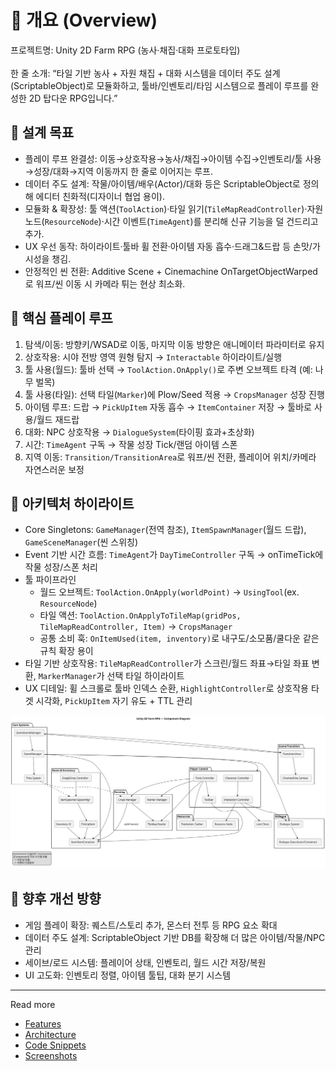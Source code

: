 # 📌 개요 (Overview)

프로젝트명: Unity 2D Farm RPG (농사·채집·대화 프로토타입)<br>  
한 줄 소개: “타일 기반 농사 + 자원 채집 + 대화 시스템을 데이터 주도 설계(ScriptableObject)로 모듈화하고, 툴바/인벤토리/타임 시스템으로 플레이 루프를 완성한 2D 탑다운 RPG입니다.”


## 🎯 설계 목표

* 플레이 루프 완결성: 이동→상호작용→농사/채집→아이템 수집→인벤토리/툴 사용→성장/대화→지역 이동까지 한 줄로 이어지는 루프.
* 데이터 주도 설계: 작물/아이템/배우(Actor)/대화 등은 ScriptableObject로 정의해 에디터 친화적(디자이너 협업 용이).
* 모듈화 & 확장성: 툴 액션(`ToolAction`)·타일 읽기(`TileMapReadController`)·자원 노드(`ResourceNode`)·시간 이벤트(`TimeAgent`)를 분리해 신규 기능을 덜 건드리고 추가.
* UX 우선 동작: 하이라이트·툴바 휠 전환·아이템 자동 흡수·드래그&드랍 등 손맛/가시성을 챙김.
* 안정적인 씬 전환: Additive Scene + Cinemachine OnTargetObjectWarped로 워프/씬 이동 시 카메라 튀는 현상 최소화.

## 🧭 핵심 플레이 루프

1. 탐색/이동: 방향키/WSAD로 이동, 마지막 이동 방향은 애니메이터 파라미터로 유지
2. 상호작용: 시야 전방 영역 원형 탐지 → `Interactable` 하이라이트/실행
3. 툴 사용(월드): 툴바 선택 → `ToolAction.OnApply()`로 주변 오브젝트 타격 (예: 나무 벌목)
4. 툴 사용(타일): 선택 타일(`Marker`)에 Plow/Seed 적용 → `CropsManager` 성장 진행
5. 아이템 루프: 드랍 → `PickUpItem` 자동 흡수 → `ItemContainer` 저장 → 툴바로 사용/월드 재드랍
6. 대화: NPC 상호작용 → `DialogueSystem`(타이핑 효과+초상화)
7. 시간: `TimeAgent` 구독 → 작물 성장 Tick/랜덤 아이템 스폰
8. 지역 이동: `Transition/TransitionArea`로 워프/씬 전환, 플레이어 위치/카메라 자연스러운 보정

## 🧩 아키텍처 하이라이트

* Core Singletons: `GameManager`(전역 참조), `ItemSpawnManager`(월드 드랍), `GameSceneManager`(씬 스위칭)
* Event 기반 시간 흐름: `TimeAgent`가 `DayTimeController` 구독 → onTimeTick에 작물 성장/스폰 처리
* 툴 파이프라인
  * 월드 오브젝트: `ToolAction.OnApply(worldPoint)` → `UsingTool`(ex. `ResourceNode`)
  * 타일 액션: `ToolAction.OnApplyToTileMap(gridPos, TileMapReadController, Item)` → `CropsManager`
  * 공통 소비 훅: `OnItemUsed(item, inventory)`로 내구도/소모품/쿨다운 같은 규칙 확장 용이
* 타일 기반 상호작용: `TileMapReadController`가 스크린/월드 좌표→타일 좌표 변환, `MarkerManager`가 선택 타일 하이라이트
* UX 디테일: 휠 스크롤로 툴바 인덱스 순환, `HighlightController`로 상호작용 타겟 시각화, `PickUpItem` 자기 유도 + TTL 관리

![Component Diagram](./assets/Unity2D_FarmRPG_Component.svg)

## 🔮 향후 개선 방향

* 게임 플레이 확장: 퀘스트/스토리 추가, 몬스터 전투 등 RPG 요소 확대
* 데이터 주도 설계: ScriptableObject 기반 DB를 확장해 더 많은 아이템/작물/NPC 관리
* 세이브/로드 시스템: 플레이어 상태, 인벤토리, 월드 시간 저장/복원
* UI 고도화: 인벤토리 정렬, 아이템 툴팁, 대화 분기 시스템

---
Read more
- [Features](./docs/features.md)
- [Architecture](./docs/architecture.md)
- [Code Snippets](./docs/code-snippets.md)
- [Screenshots](./docs/demo.md)
